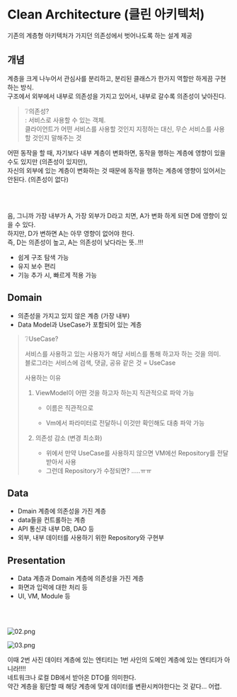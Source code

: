 # Clean Architecture (클린 아키텍처)

기존의 계층형 아키텍처가 가지던 의존성에서 벗어나도록 하는 설계 제공

## 개념

계층을 크게 나누어서 관심사를 분리하고, 분리된 클래스가 한가지 역할만 하게끔 구현하는 방식.  
구조에서 외부에서 내부로 의존성을 가지고 있어서, 내부로 갈수록 의존성이 낮아진다.

> ❔의존성?  
> : 서비스로 사용할 수 있는 객체.  
>  클라이언트가 어떤 서비스를 사용할 것인지 지정하는 대신, 무슨 서비스를 사용할 것인지 말해주는 것

어떤 동작을 할 때, 자기보다 내부 계층이 변화하면, 동작을 행하는 계층에 영향이 있을수도 있지만 (의존성이 있지만),  
자신의 외부에 있는 계층이 변화하는 것 때문에 동작을 행하는 계층에 영향이 있어서는 안된다. (의존성이 없다)

<br></br>

음, 그니까 가장 내부가 A, 가장 외부가 D라고 치면, A가 변화 하게 되면 D에 영향이 있을 수 있다.  
하지만, D가 변하면 A는 아무 영향이 없어야 한다.  
즉, D는 의존성이 높고, A는 의존성이 낮다라는 뜻..!!!

- 쉽게 구조 탐색 가능
- 유지 보수 편리
- 기능 추가 시, 빠르게 적용 가능

## Domain

- 의존성을 가지고 있지 않은 계층 (가장 내부)
- Data Model과 UseCase가 포함되어 있는 계층

> ❔UseCase?
>
> 서비스를 사용하고 있는 사용자가 해당 서비스를 통해 하고자 하는 것을 의미.  
> 블로그라는 서비스에 검색, 댓글, 공유 같은 것 = UseCase  
>
> 사용하는 이유
>
> 1. ViewModel이 어떤 것을 하고자 하는지 직관적으로 파악 가능
>
>    - 이름은 직관적으로
>
>    - Vm에서 파라미터로 전달하니 이것만 확인해도 대충 파악 가능
>
> 2. 의존성 감소 (변경 최소화) 
>
>    - 위에서 만약 UseCase를 사용하지 않으면 VM에선 Repository를 전달 받아서 사용
>    - 그런데  Repository가 수정되면? .....ㅠㅠ

## Data

- Dmain 계층에 의존성을 가진 계층
- data들을 컨트롤하는 계층
- API 통신과 내부 DB, DAO 등
- 외부, 내부 데이터를 사용하기 위한 Repository와 구현부

## Presentation

- Data 계층과 Domain 계층에 의존성을 가진 계층
- 화면과 입력에 대한 처리 등
- UI, VM, Module 등

<br></br>

![02.png](https://image.toast.com/aaaadh/real/2022/techblog/02%282%29.png)

![03.png](https://image.toast.com/aaaadh/real/2022/techblog/03%283%29.png)

이때 2번 사진 데이터 계층에 있는 엔티티는 1번 사인의 도메인 계층에 있는 엔티티가 아니라!!!!  
네트워크나 로컬 DB에서 받아온 DTO를 의미한다.  
약간 계층을 횡단할 때 해당 계층에 맞게 데이터를 변환시켜야한다는 것 같다...  어렵.
